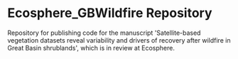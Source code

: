 # Ecosphere_GBWildfire Repository
Repository for publishing code for the manuscript 'Satellite-based vegetation datasets reveal variability and drivers of recovery after wildfire in Great Basin shrublands', which is in review at Ecosphere.
